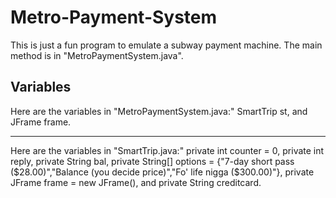 # Metro-Payment-System
This is just a fun program to emulate a subway payment machine.
The main method is in "MetroPaymentSystem.java".

Variables
---------
Here are the variables in "MetroPaymentSystem.java:"
SmartTrip st, and
JFrame frame.







-----------------------------------------------------------------
Here are the variables in "SmartTrip.java:"
private int counter = 0,
	private int reply,
	private String bal,
	private String[] options = {"7-day short pass ($28.00)","Balance (you decide price)","Fo' life nigga ($300.00)"},
	private JFrame frame = new JFrame(), and
	private String creditcard.
